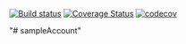 [![Build status](https://ci.appveyor.com/api/projects/status/y2c3sdamrv0st9jp?svg=true)](https://ci.appveyor.com/project/jobjingjo/sampleaccount) [![Coverage Status](https://coveralls.io/repos/github/jobjingjo/sampleAccount/badge.svg?branch=master)](https://coveralls.io/github/jobjingjo/sampleAccount?branch=master) [![codecov](https://codecov.io/gh/jobjingjo/sampleAccount/branch/master/graph/badge.svg)](https://codecov.io/gh/jobjingjo/sampleAccount)

"# sampleAccount" 
